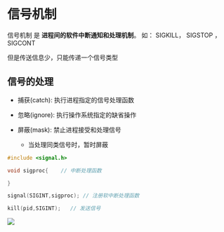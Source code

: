 # 信号机制

信号机制 是 **进程间的软件中断通知和处理机制**。
如： SIGKILL， SIGSTOP ， SIGCONT

但是传送信息少，只能传递一个信号类型

## 信号的处理

- 捕获(catch): 执行进程指定的信号处理函数

- 忽略(ignore): 执行操作系统指定的缺省操作

- 屏蔽(mask): 禁止进程接受和处理信号

   - 当处理同类信号时，暂时屏蔽


```c
#include <signal.h>

void sigproc{    // 中断处理函数

}

signal(SIGINT,sigproc); // 注册软中断处理函数

kill(pid,SIGINT);   // 发送信号

```


![](https://gitee.com/existorlive/exist-or-live-pic/raw/master/%E6%88%AA%E5%B1%8F2020-10-10%20%E4%B8%8A%E5%8D%884.41.37.png)
